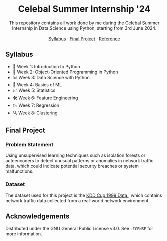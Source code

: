 <div align="center">
<h1 align="center">Celebal Summer Internship '24</h1>

<p align="center">
This repository contains all work done by me during the Celebal Summer Internship in Data Science using Python, starting from 3rd June 2024.
<br />
<br />
<a href="#syllabus">Syllabus</a>
·
<a href="#final-project">Final Project</a>
·
<a href="https://csi.celebaltech.com">Reference</a>
</p>
</div>

## Syllabus

- 🐍 Week 1: Introduction to Python
- 🧩 Week 2: Object-Oriented Programming in Python
- 📊 Week 3: Data Science with Python
- 🤖 Week 4: Basics of ML
- 📈 Week 5: Statistics
- 🛠️ Week 6: Feature Engineering
- 📉 Week 7: Regression
- 🔍 Week 8: Clustering

## Final Project

### Problem Statement

Using unsupervised learning techniques such as isolation forests or autoencoders to detect unusual patterns or anomalies in network traffic data, which could indicate potential security breaches or system malfunctions.

### Dataset

The dataset used for this project is the [KDD Cup 1999 Data
](https://www.kaggle.com/datasets/galaxyh/kdd-cup-1999-data), which contains network traffic data collected from a real-world network environment.

## Acknowledgements

Distributed under the GNU General Public License v3.0. See `LICENSE` for more information.